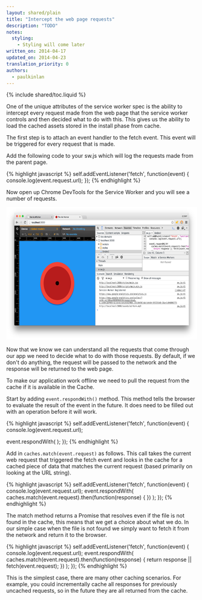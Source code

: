 ```yaml
---
layout: shared/plain
title: "Intercept the web page requests"
description: "TODO"
notes:
  styling:
    - Styling will come later
written_on: 2014-04-17
updated_on: 2014-04-23
translation_priority: 0
authors:
  - paulkinlan
---
```


{% include shared/toc.liquid %}

One of the unique attributes of the service worker spec is the ability to 
intercept every request made from the web page that the service worker controls 
and then decided what to do with this. This gives us the ability to load the 
cached assets stored in the install phase from cache.

The first step is to attach an event handler to the fetch event.  This event 
will be triggered for every request that is made.

Add the following code to your sw.js which will log the requests made from the 
parent page.

{% highlight javascript %}
self.addEventListener('fetch', function(event) {
 console.log(event.request.url);
});
{% endhighlight %}

Now open up Chrome DevTools for the Service Worker and you will see a number of 
requests.

<img src="images/image04.png" width="624" height="350" />
   
Now that we know we can understand all the requests that come through our app we 
need to decide what to do with those requests.  By default, if we don't do 
anything, the request will be passed to the network and the response will be 
returned to the web page.

To make our application work offline we need to pull the request from the cache 
if it is available in the Cache.

Start by adding `event.respondWith()` method. This method tells the browser to 
evaluate the result of the event in the future.  It does need to be filled out 
with an operation before it will work.

{% highlight javascript %}
self.addEventListener('fetch', function(event) {
 console.log(event.request.url);
 
 event.respondWith( );
});
{% endhighlight %}
   
Add in `caches.match(event.request)` as follows. This call takes the current web 
request that triggered the fetch event and looks in the cache for a cached piece 
of data that matches the current request (based primarily on looking at the URL 
string). 

{% highlight javascript %}
self.addEventListener('fetch', function(event) {
 console.log(event.request.url);
 event.respondWith(
   caches.match(event.request).then(function(response) { })
 );
});
{% endhighlight %}

The match method returns a Promise that resolves even if the file is not found 
in the cache, this means that we get a choice about what we do.  In our simple 
case when the file is not found we simply want to fetch it from the network and 
return it to the browser.

{% highlight javascript %}
self.addEventListener('fetch', function(event) {
 console.log(event.request.url);
 event.respondWith(
   caches.match(event.request).then(function(response) {
     return response || fetch(event.request);
   })
 );
});
{% endhighlight %}

This is the simplest case, there are many other caching scenarios.  For example, 
you could incrementally cache all responses for previously uncached requests, so 
in the future they are all returned from the cache. 


